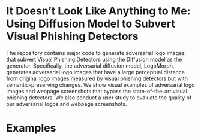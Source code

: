 # It Doesn’t Look Like Anything to Me: Using Diffusion Model to Subvert Visual Phishing Detectors

The repository contains major code to generate adversarial logo images that subvert Visual Phishing Detectors using the Diffusion model as the generator. Specifically, the adversarial diffusion model, LogoMorph, generates adversarial logo images that have a large perceptual distance from original logo images measured by visual phishing detectors but with semantic-preserving changes. We show visual examples of adversarial logo images and webpage screenshots that bypass the state-of-the-art visual phishing detectors. We also conduct a user study to evaluate the quality of our adversarial logos and webpage screenshots. 


# Examples
